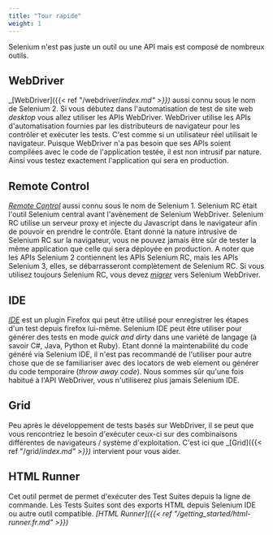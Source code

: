 ```yaml
---
title: "Tour rapide"
weight: 1
---
```


Selenium n'est pas juste un outil ou une API
mais est composé de nombreux outils.

## WebDriver

_[WebDriver]({{< ref "/webdriver/_index.md" >}})_ aussi connu sous le nom de Selenium 2.
Si vous débutez dans l'automatisation de test de site web _desktop_ vous allez utiliser les APIs WebDriver.
WebDriver utilise les APIs d'automatisation fournies par les distributeurs de navigateur 
pour les contrôler et exécuter les tests. 
C'est comme si un utilisateur réel utilisait le navigateur. 
Puisque WebDriver n'a pas besoin que ses APIs soient compilées avec le code de l'application testée,
il est non intrusif par nature. Ainsi vous testez exactement l'application qui sera en production.

## Remote Control

[_Remote Control_](https://www.seleniumhq.org/docs/05_selenium_rc.jsp) aussi connu sous le nom de Selenium 1.
Selenium RC était l'outil Selenium central avant l'avènement de Selenium WebDriver.
Selenium RC utilise un serveur proxy et injecte du Javascript dans le navigateur 
afin de pouvoir en prendre le contrôle.
Etant donné la nature intrusive de Selenium RC sur la navigateur, 
vous ne pouvez jamais être sûr de tester la même application 
que celle qui sera déployée en production. 
A noter que les APIs Selenium 2 contiennent les APIs Selenium RC,
mais les APIs Selenium 3, elles, se débarrasseront complètement de Selenium RC.
Si vous utilisez toujours Selenium RC, vous devez 
[_migrer_](https://www.seleniumhq.org/docs/03_webdriver.jsp#migrating-from-selenium-1-0)
vers Selenium WebDriver.


## IDE

_[IDE](https://www.seleniumhq.org/selenium-ide)_ est un plugin Firefox
qui peut être utilisé pour enregistrer les étapes d'un test depuis firefox lui-même.
Selenium IDE peut être utiliser pour générer des tests en mode _quick and dirty_
dans une variété de langage (à savoir C#, Java, Python et Ruby).
Etant donné la maintenabilité du code généré via Selenium IDE,
il n'est pas recommandé de l'utiliser pour autre chose que
de se familiariser avec des locators de web element
ou générer du code temporaire (_throw away code_).
Nous sommes sûr qu'une fois habitué à l'API WebDriver, 
vous n'utiliserez plus jamais Selenium IDE.


## Grid

Peu après le développement de tests basés sur WebDriver,
il se peut que vous rencontriez le besoin d'exécuter ceux-ci
sur des combinaisons différentes de navigateurs / système d'exploitation.
C'est ici que _[Grid]({{< ref "/grid/_index.md" >}})_ intervient pour vous aider.


## HTML Runner

Cet outil permet de permet d'exécuter des Test Suites depuis la ligne de commande.
Les Tests Suites sont des exports HTML depuis Selenium IDE ou autre outil compatible. _[HTML Runner]({{< ref "/getting_started/html-runner.fr.md" >}})_

